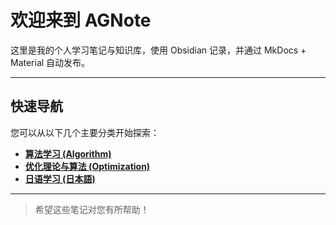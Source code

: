 # 欢迎来到 AGNote

这里是我的个人学习笔记与知识库，使用 Obsidian 记录，并通过 MkDocs + Material 自动发布。

---

## 快速导航

您可以从以下几个主要分类开始探索：

*   **[算法学习 (Algorithm)](Algo/index.md)**
*   **[优化理论与算法 (Optimization)](优化理论与算法/index.md)**
*   **[日语学习 (日本語)](日本語/index.md)**

---

> 希望这些笔记对您有所帮助！